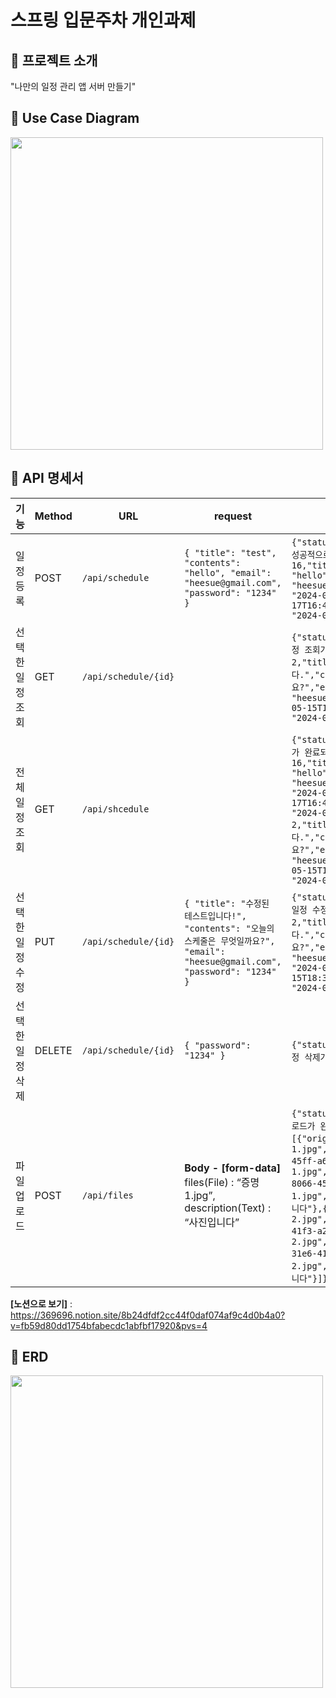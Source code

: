 # 스프링 입문주차 개인과제

## 📍 프로젝트 소개

"나만의 일정 관리 앱 서버 만들기"

## 📍 Use Case Diagram

<img src ="https://github.com/llocr/NBCamp-Spring-Schedule/assets/114149212/ffaa450d-12cc-4487-8bf1-468160017e5e" width=500>

## 📍 API 명세서

| 기능        | Method | URL                  | request                                                                                                      | response                                                                                                                                                                                                                                                                                                                                                                                                                                                                |
|-----------|--------|----------------------|--------------------------------------------------------------------------------------------------------------|-------------------------------------------------------------------------------------------------------------------------------------------------------------------------------------------------------------------------------------------------------------------------------------------------------------------------------------------------------------------------------------------------------------------------------------------------------------------------|
| 일정 등록     | POST   | `/api/schedule`      | `{ "title": "test", "contents": "hello", "email": "heesue@gmail.com", "password": "1234" }`         | `{"statusCode": 201,"message": "일정이 성공적으로 추가되었습니다.","data": {"id": 16,"title": "test","contents": "hello","email": "heesue@gmail.com","createDate": "2024-05-17T16:47:04.091232","modifyDate": "2024-05-17T16:47:04.091232"}}`                                                                                                                                                                                                                                          |
| 선택한 일정 조회 | GET    | `/api/schedule/{id}` |                                                                                                              | `{"statusCode" 200,"message": "선택한 일정 조회가 완료되었습니다.","data": {"id": 2,"title": "수정된 테스트입니다.","contents": "오늘의 스케줄은 무엇일까요?","email": "heesue@gmail.com","createDate":"2024-05-15T18:38:12.061743","modifyDate": "2024-05-17T16:18:59.292645"}}`                                                                                                                                                                                                                           |
| 전체 일정 조회  | GET    | `/api/shcedule`      |                                                                                                              | `{"statusCode":200,"message": "목록 조회가 완료되었습니다.","data": [{"id": 16,"title": "test","contents": "hello","email": "heesue@gmail.com","createDate": "2024-05-17T16:47:04.091232","modifyDate": "2024-05-17T16:47:04.091232"},{"id": 2,"title": "수정된 테스트입니다.","contents": "오늘의 스케줄은 무엇일까요?","email": "heesue@gmailcom","createDate": "2024-05-15T18:38:12.061743","modifyDate": "2024-05-17T16:18:59.292645"}]}`                                                            |
| 선택한 일정 수정 | PUT    | `/api/schedule/{id}` | `{ "title": "수정된 테스트입니다!", "contents": "오늘의 스케줄은 무엇일까요?", "email": "heesue@gmail.com", "password": "1234" }` | `{"statusCode": 200,"message": "선택한 일정 수정이 완료되었습니다.","data": {"id": 2,"title": "수정된 테스트입니다.","contents": "오늘의 스케줄은 무엇일까요?","email": "heesue@gmail.com","createDate": "2024-05-15T18:38:12.061743","modifyDate": "2024-05-17T16:18:59.292645"}}`                                                                                                                                                                                                                         |
| 선택한 일정 삭제 | DELETE | `/api/schedule/{id}` | `{ "password": "1234" }`                                                                                     | `{"statusCode" 200,"message": "선택한 일정 삭제가 완료되었습니다.","data": 2}`                                                                                                                                                                                                                                                                                                                                                                                                         |
| 파일 업로드    | POST   | `/api/files`         | **Body - [form-data]** <br> files(File) : “증명1.jpg”, <br> description(Text) : “사진입니다”                        | `{"statusCode": 200,"message": "파일 업로드가 완료되었습니다.","data": [{"originalFileName": "증명1.jpg","savedName": "4b5e10aa-8066-45ff-a626-0bb0c9f8c22b_증명1.jpg","filePath": "./files/4b5e10aa-8066-45ff-a626-0bb0c9f8c22b_증명1.jpg","description": "사진에 대한 설명입니다"},{"originalFileName": "증명2.jpg","savedName": "0b4da3a2-31e6-41f3-a2f7-95a197249a85_증명2.jpg","filePath": "./files/0b4da3a2-31e6-41f3-a2f7-95a197249a85_증명2.jpg","description": "사진에 대한 설명입니다"}]}` |

**[노션으로 보기]** : https://369696.notion.site/8b24dfdf2cc44f0daf074af9c4d0b4a0?v=fb59d80dd1754bfabecdc1abfbf17920&pvs=4

## 📍 ERD

<img src ="https://github.com/llocr/NBCamp-Spring-Schedule/assets/114149212/d51194e3-f528-4ddb-9b04-4d2b02d02da8" width=500>
